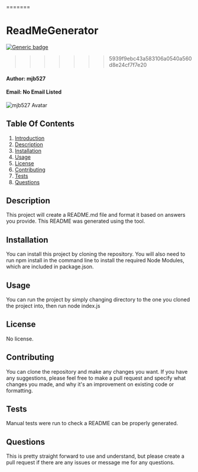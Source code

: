 
=======
# ReadMeGenerator <a name="introduction"></a>

[![Generic badge](https://img.shields.io/badge/Version-1.0.0-blue.svg)](https://shields.io/)

>>>>>>> 5939f9ebc43a583106a0540a560d8e24cf7f7e20
#### __Author:__ mjb527
#### __Email:__ No Email Listed
![mjb527 Avatar](https://avatars2.githubusercontent.com/u/30249734?v=4)

## Table Of Contents
1) [Introduction](#introduction)
2) [Description](#description)
3) [Installation](#installation)
4) [Usage](#usage)
5) [License](#license)
6) [Contributing](#contributing)
7) [Tests](#tests)
7) [Questions](#questions)

## Description <a name="description"></a>
This project will create a README.md file and format it based on answers you provide. This README was generated using the tool.


## Installation <a name="installation"></a>
You can install this project by cloning the repository. You will also need to run npm install in the command line to install the required Node Modules, which are included in package.json.


## Usage <a name="usage"></a>
You can run the project by simply changing directory to the one you cloned the project into, then run node index.js


## License <a name="license"></a>
No license.

## Contributing <a name="contributing"></a>
You can clone the repository and make any changes you want. If you have any suggestions, please feel free to make a pull request and specify what changes you made, and why it's an improvement on existing code or formatting.

## Tests <a name="tests"></a>
Manual tests were run to check a README can be properly generated.


## Questions <a name="questions"></a>
This is pretty straight forward to use and understand, but please create a pull request if there are any issues or message me for any questions.
